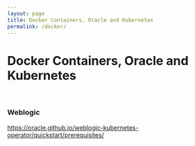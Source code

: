 ```yaml
---
layout: page
title: Docker Containers, Oracle and Kubernetes
permalink: /docker/
---
```


# Docker Containers, Oracle and Kubernetes

<br/>

### Weblogic

https://oracle.github.io/weblogic-kubernetes-operator/quickstart/prerequisites/